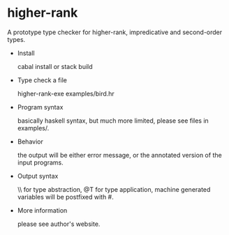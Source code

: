 # higher-rank

A prototype type checker for higher-rank, impredicative and second-order types.

* Install

  cabal install or stack build

* Type check a file

  higher-rank-exe examples/bird.hr

* Program syntax

  basically haskell syntax, but much more limited, please see files in examples/. 

* Behavior

  the output will be either error message, or the annotated version of the input programs. 

* Output syntax

  \\\\ for type abstraction, @T for type application, machine generated variables will be postfixed with \#.

* More information

  please see author's website. 